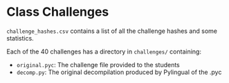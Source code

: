 # Class Challenges

`challenge_hashes.csv` contains a list of all the challenge hashes and some statistics.

Each of the 40 challenges has a directory in `challenges/` containing:
- `original.pyc`: The challenge file provided to the students
- `decomp.py`: The original decompilation produced by Pylingual of the .pyc
